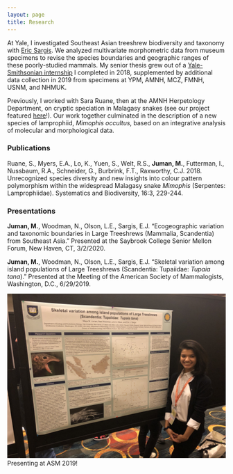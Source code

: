 ```yaml
---
layout: page
title: Research
---
```


At Yale, I investigated Southeast Asian treeshrew biodiversity and taxonomy with <a href="https://meml.yale.edu/" target="_blank">Eric Sargis</a>. We analyzed multivariate morphometric data from museum specimens to revise the species boundaries and geographic ranges of these poorly-studied mammals. My senior thesis grew out of a <a href="https://news.yale.edu/2018/09/14/yale-smithsonian-internships-offer-exciting-research-opportunities" target="_blank">Yale-Smithsonian internship</a> I completed in 2018, supplemented by additional data collection in 2019 from specimens at YPM, AMNH, MCZ, FMNH, USNM, and NHMUK.

Previously, I worked with Sara Ruane, then at the AMNH Herpetology Department, on cryptic speciation in Malagasy snakes (see our project featured <a href="https://www.youtube.com/watch?v=Rk3JBFs1arQ" target="_blank">here</a>!). Our work together culminated in the description of a new species of lamprophiid, *Mimophis occultus*, based on an integrative analysis of molecular and morphological data.

### Publications

Ruane, S., Myers, E.A., Lo, K., Yuen, S., Welt, R.S., **Juman, M.**, Futterman, I., Nussbaum, R.A., Schneider, G., Burbrink, F.T., Raxworthy, C.J. 2018. Unrecognized species diversity and new insights into colour pattern polymorphism within the widespread Malagasy snake *Mimophis* (Serpentes: Lamprophiidae). Systematics and Biodiversity, 16:3, 229-244.

### Presentations

**Juman, M.**, Woodman, N., Olson, L.E., Sargis, E.J. “Ecogeographic variation and taxonomic boundaries in Large Treeshrews (Mammalia, Scandentia) from Southeast Asia.” Presented at the Saybrook College Senior Mellon Forum, New Haven, CT, 3/2/2020.

**Juman, M.**, Woodman, N., Olson, L.E., Sargis, E.J. “Skeletal variation among island populations of Large Treeshrews (Scandentia: Tupaiidae: *Tupaia tana*).” Presented at the Meeting of the American Society of Mammalogists, Washington, D.C., 6/29/2019.

<div id="images">
        <img src="/public/mmj_asm.jpg" width="800px">
        <div class="caption">Presenting at ASM 2019!</div>
